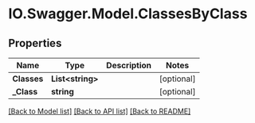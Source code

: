 # IO.Swagger.Model.ClassesByClass
## Properties

Name | Type | Description | Notes
------------ | ------------- | ------------- | -------------
**Classes** | **List&lt;string&gt;** |  | [optional] 
**_Class** | **string** |  | [optional] 

[[Back to Model list]](../README.md#documentation-for-models) [[Back to API list]](../README.md#documentation-for-api-endpoints) [[Back to README]](../README.md)


